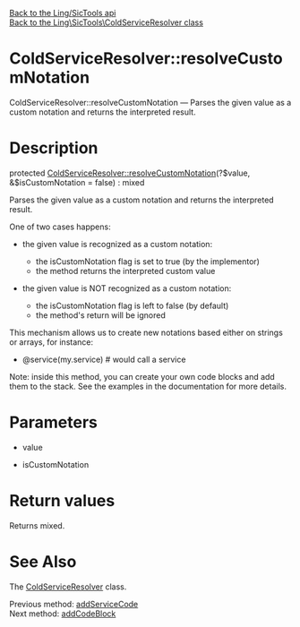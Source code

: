 [Back to the Ling/SicTools api](https://github.com/lingtalfi/SicTools/blob/master/doc/api/Ling/SicTools.md)<br>
[Back to the Ling\SicTools\ColdServiceResolver class](https://github.com/lingtalfi/SicTools/blob/master/doc/api/Ling/SicTools/ColdServiceResolver.md)


ColdServiceResolver::resolveCustomNotation
================



ColdServiceResolver::resolveCustomNotation — Parses the given value as a custom notation and returns the interpreted result.




Description
================


protected [ColdServiceResolver::resolveCustomNotation](https://github.com/lingtalfi/SicTools/blob/master/doc/api/Ling/SicTools/ColdServiceResolver/resolveCustomNotation.md)(?$value, &$isCustomNotation = false) : mixed




Parses the given value as a custom notation and returns the interpreted result.

One of two cases happens:

- the given value is recognized as a custom notation:
     - the isCustomNotation flag is set to true (by the implementor)
     - the method returns the interpreted custom value

- the given value is NOT recognized as a custom notation:
     - the isCustomNotation flag is left to false (by default)
     - the method's return will be ignored


This mechanism allows us to create new notations based either on strings or arrays, for instance:

- @service(my.service)           # would call a service


Note: inside this method, you can create your own code blocks and add them to the stack.
See the examples in the documentation for more details.




Parameters
================


- value

    

- isCustomNotation

    


Return values
================

Returns mixed.








See Also
================

The [ColdServiceResolver](https://github.com/lingtalfi/SicTools/blob/master/doc/api/Ling/SicTools/ColdServiceResolver.md) class.

Previous method: [addServiceCode](https://github.com/lingtalfi/SicTools/blob/master/doc/api/Ling/SicTools/ColdServiceResolver/addServiceCode.md)<br>Next method: [addCodeBlock](https://github.com/lingtalfi/SicTools/blob/master/doc/api/Ling/SicTools/ColdServiceResolver/addCodeBlock.md)<br>

